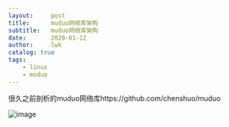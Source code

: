 ```yaml
---
layout:     post
title:      muduo网络库架构
subtitle:   muduo网络库架构
date:       2020-01-12
author:     lwk
catalog: true
tags:
    - linux
    - moduo
---
```



很久之前剖析的muduo网络库https://github.com/chenshuo/muduo


![image](https://user-images.githubusercontent.com/36918717/176909557-1673e7a4-eff6-4737-9ce5-0b1df4372272.png)
